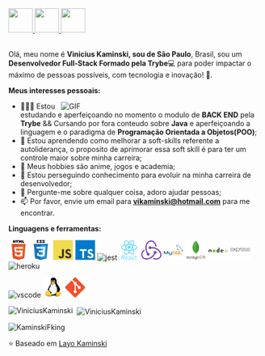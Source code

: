 <a href="https://github.com/KaminskiFking" target="_blank">
  <img src="https://cdn.iconscout.com/icon/free/png-256/github-108-438008.png" width="48px" height="48px">
</a> 
<a href="https://www.instagram.com/viniciuskaminski_/" target="_blank">
  <img src="https://cdn.icon-icons.com/icons2/1211/PNG/512/1491579602-yumminkysocialmedia36_83067.png" width="48px" height="48px">
</a> 
<a href="https://www.linkedin.com/in/vinicius-kaminski63102b209/" target="_blank">
  <img src="https://i.ibb.co/Kx2GSrT/linkedin.png" width="48px" height="48px">
</a>

<br />
<br />

Olá, meu nome é **Vinicius Kaminski, sou de São Paulo**, Brasil, sou um **Desenvolvedor Full-Stack Formado pela Trybe**💻 para poder impactar o máximo de pessoas possíveis, com tecnologia e inovação! 🚀.

**Meus interesses pessoais:**

  <img align="right" alt="GIF" src="https://i.pinimg.com/originals/e4/26/70/e426702edf874b181aced1e2fa5c6cde.gif" width="400px" />

- 👨🏽‍💻 Estou estudando e aperfeiçoando no momento o modulo de **BACK END** pela **Trybe** && Cursando por fora conteudo sobre **Java** e aperfeiçoando a linguagem e o paradigma de **Programação Orientada a Objetos(POO)**;
- 🌱 Estou aprendendo como melhorar a soft-skills referente a autoliderança, o proposito de aprimorar essa soft skill é para ter um controle maior sobre minha carreira;
- 🤔 Meus hobbies são anime, jogos e academia;
- 💼 Estou perseguindo conhecimento para evoluir na minha carreira de desenvolvedor;
- 💬 Pergunte-me sobre qualquer coisa, adoro ajudar pessoas;
- 📫 Por favor, envie um email para **vikaminski@hotmail.com** para me encontrar.

**Linguagens e ferramentas:**  
<p align="left">
  <img src="https://raw.githubusercontent.com/devicons/devicon/master/icons/html5/html5-original-wordmark.svg" alt="html5" width="40" height="40"/> 
  <img src="https://raw.githubusercontent.com/devicons/devicon/master/icons/css3/css3-original-wordmark.svg" alt="css3" width="40" height="40"/> 
  <img src="https://raw.githubusercontent.com/devicons/devicon/master/icons/javascript/javascript-original.svg" alt="javascript" width="40" height="40"/> 
  <img src="https://raw.githubusercontent.com/devicons/devicon/1119b9f84c0290e0f0b38982099a2bd027a48bf1/icons/typescript/typescript-original.svg" alt="Typescript" width="40" height="40"/> 
  <img src="https://www.learnstorybook.com/intro-to-storybook/logo-jest.png" alt="jest" width="40" height="40" />
  <img src="https://raw.githubusercontent.com/devicons/devicon/master/icons/react/react-original-wordmark.svg" alt="react" width="40" height="40"/>
  <img src="https://raw.githubusercontent.com/devicons/devicon/master/icons/redux/redux-original.svg" alt="redux" width="40" height="40"/>
  <img src="https://raw.githubusercontent.com/devicons/devicon/master/icons/mysql/mysql-original-wordmark.svg" alt="mysql" width="40" height="40"/>
  <img src="https://raw.githubusercontent.com/devicons/devicon/master/icons/mongodb/mongodb-original-wordmark.svg" alt="mongodb" width="40" height="40"/>
  <img src="https://raw.githubusercontent.com/devicons/devicon/master/icons/nodejs/nodejs-original-wordmark.svg" alt="nodejs" width="40" height="40"/> 
  <img src="https://raw.githubusercontent.com/devicons/devicon/master/icons/express/express-original-wordmark.svg" alt="express" width="40" height="40"/>
  <!-- <img src="https://cdn.jsdelivr.net/gh/devicons/devicon/icons/socketio/socketio-original-wordmark.svg" alt="socketio" width="40" height="40"/> -->
  <!-- <img src="https://cdn.jsdelivr.net/gh/devicons/devicon/icons/heroku/heroku-plain-wordmark.svg" alt="heroku" width="40" height="40"/>  -->
  <img src="https://cdn.jsdelivr.net/gh/devicons/devicon/icons/docker/docker-original-wordmark.svg" alt="heroku" width="40" height="40"/> 
</p>
<p>
  <img src="https://cdn.jsdelivr.net/gh/devicons/devicon/icons/vscode/vscode-original-wordmark.svg" alt="vscode" width="40" height="40" />
  <img src="https://raw.githubusercontent.com/devicons/devicon/master/icons/linux/linux-original.svg" alt="linux" width="40" height="40" />
  <img src="https://raw.githubusercontent.com/devicons/devicon/master/icons/git/git-original.svg" alt="git" width="40" height="40"/> 
</p>

<p>
    <img align="left" src="https://github-readme-stats.vercel.app/api/top-langs/?username=KaminskiFking&layout=compact&theme=dracula" alt="ViniciusKaminski" />
</p>
<p>&nbsp;
    <img align="center" src="https://github-readme-stats.vercel.app/api?username=KaminskiFking&show_icons=true&theme=dracula" alt="ViniciusKaminski" />
</p>

<p align="left"> <img src="https://komarev.com/ghpvc/?username=KaminskiFking" alt="KaminskiFking" /> </p>

⭐️ Baseado em [Layo Kaminski](https://github.com/layokaminski)
